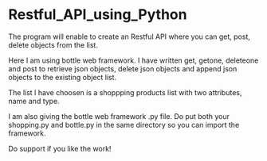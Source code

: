 # Restful_API_using_Python
The program will enable to create an Restful API where you can get, post, delete objects from the list.

Here I am using bottle web framework. I have written get, getone, deleteone and post to retrieve json objects, delete json objects and append json objects to the existing object list. 

The list I have choosen is a shoppping products list with two attributes, name and type.

I am also giving the bottle web framework .py file. Do put both your shopping.py and bottle.py in the same directory so you can import the framework.

Do support if you like the work!
